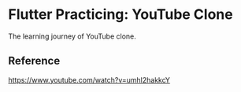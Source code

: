 # Flutter Practicing: YouTube Clone
The learning journey of YouTube clone.

## Reference
https://www.youtube.com/watch?v=umhl2hakkcY
